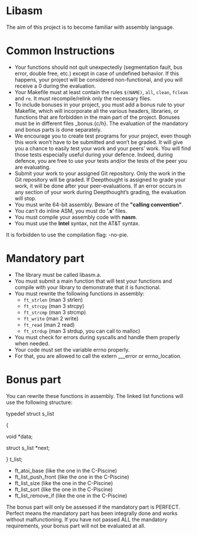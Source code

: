 # Libasm
The aim of this project is to become familiar with assembly language.

# Common Instructions
-  Your functions should not quit unexpectedly (segmentation fault, bus error, double
free, etc.) except in case of undefined behavior. If this happens, your project will
be considered non-functional, and you will receive a 0 during the evaluation.
-  Your Makefile must at least contain the rules `$(NAME)`, `all`, `clean`, `fclean` and `re`. It must recompile/relink only the necessary files.
- To include bonuses in your project, you must add a bonus rule to your Makefile,
which will incorporate all the various headers, libraries, or functions that are forbidden in the main part of the project. Bonuses must be in different files _bonus.{c/h}.
The evaluation of the mandatory and bonus parts is done separately.
- We encourage you to create test programs for your project, even though this work
won’t have to be submitted and won’t be graded. It will give you a chance
to easily test your work and your peers’ work. You will find those tests especially
useful during your defence. Indeed, during defence, you are free to use your tests
and/or the tests of the peer you are evaluating.
- Submit your work to your assigned Git repository. Only the work in the Git repository will be graded. If Deepthought is assigned to grade your work, it will be done
after your peer-evaluations. If an error occurs in any section of your work during
Deepthought’s grading, the evaluation will stop.
- You must write 64-bit assembly. Beware of the **"calling convention"**.
- You can’t do inline ASM, you must do **’.s’** files.
- You must compile your assembly code with **nasm**.
- You must use the **Intel** syntax, not the AT&T syntax.

It is forbidden to use the compilation flag: -no-pie.

# Mandatory part
- The library must be called libasm.a.
- You must submit a main function that will test your functions and compile with
your library to demonstrate that it is functional.
- You must rewrite the following functions in assembly:
  - `ft_strlen` (man 3 strlen)
  - `ft_strcpy` (man 3 strcpy)
  - `ft_strcmp` (man 3 strcmp)
  - `ft_write` (man 2 write)
  - `ft_read` (man 2 read)
  - `ft_strdup` (man 3 strdup, you can call to malloc)
- You must check for errors during syscalls and handle them properly when needed.
- Your code must set the variable errno properly.
- For that, you are allowed to call the extern ___error or errno_location.

# Bonus part
You can rewrite these functions in assembly. The linked list functions will use the following structure:

typedef struct s_list

{

  void *data;
  
  struct s_list *next;

} t_list;

- ft_atoi_base (like the one in the C-Piscine)
- ft_list_push_front (like the one in the C-Piscine)
- ft_list_size (like the one in the C-Piscine)
- ft_list_sort (like the one in the C-Piscine)
- ft_list_remove_if (like the one in the C-Piscine)

The bonus part will only be assessed if the mandatory part is PERFECT. Perfect means the mandatory part has been integrally done and works without malfunctioning. If you have not passed ALL the mandatory requirements, your bonus part will not be evaluated at all.



